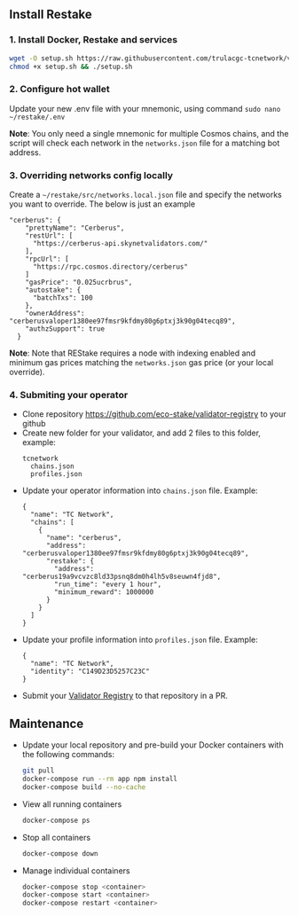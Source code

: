 ## Install Restake

### 1. Install Docker, Restake and services
```sh
wget -O setup.sh https://raw.githubusercontent.com/trulacgc-tcnetwork/validator.tcnetwork.io/main/restake/setup.sh
chmod +x setup.sh && ./setup.sh
```

### 2. Configure hot wallet 
Update your new .env file with your mnemonic, using command `sudo nano ~/restake/.env`

**Note**: You only need a single mnemonic for multiple Cosmos chains, and the script will check each network in the `networks.json` file for a matching bot address.

### 3. Overriding networks config locally
Create a `~/restake/src/networks.local.json` file and specify the networks you want to override. The below is just an example
```
"cerberus": {
    "prettyName": "Cerberus",
    "restUrl": [
      "https://cerberus-api.skynetvalidators.com/"
    ],
    "rpcUrl": [
      "https://rpc.cosmos.directory/cerberus"
    ]
    "gasPrice": "0.025ucrbrus",
    "autostake": {
      "batchTxs": 100
    },
    "ownerAddress": "cerberusvaloper1380ee97fmsr9kfdmy80g6ptxj3k90g04tecq89",
    "authzSupport": true
  }
```

**Note**: Note that REStake requires a node with indexing enabled and minimum gas prices matching the `networks.json` gas price (or your local override).

### 4. Submiting your operator

- Clone repository https://github.com/eco-stake/validator-registry to your github
- Create new folder for your validator, and add 2 files to this folder, example:
  ```
  tcnetwork
    chains.json
    profiles.json
  ```
- Update your operator information into `chains.json` file. Example:
  ```
  {
    "name": "TC Network",
    "chains": [
      {
        "name": "cerberus",
        "address": "cerberusvaloper1380ee97fmsr9kfdmy80g6ptxj3k90g04tecq89",
        "restake": {
          "address": "cerberus19a9vcvzc8ld33psnq8dm0h4lh5v8seuwn4fjd8",
          "run_time": "every 1 hour",
          "minimum_reward": 1000000
        }
      }
    ]
  }
  ```
- Update your profile information into `profiles.json` file. Example:
  ```
  {
    "name": "TC Network",
    "identity": "C149D23D5257C23C"
  }
  ```
- Submit your [Validator Registry](https://github.com/eco-stake/validator-registry) to that repository in a PR.


## Maintenance
- Update your local repository and pre-build your Docker containers with the following commands:
  ```sh
  git pull
  docker-compose run --rm app npm install
  docker-compose build --no-cache
  ```

- View all running containers
  ```sh
  docker-compose ps
  ```

- Stop all containers
  ```sh
  docker-compose down
  ```

- Manage individual containers
  ```sh
  docker-compose stop <container>
  docker-compose start <container>
  docker-compose restart <container>
  ```
